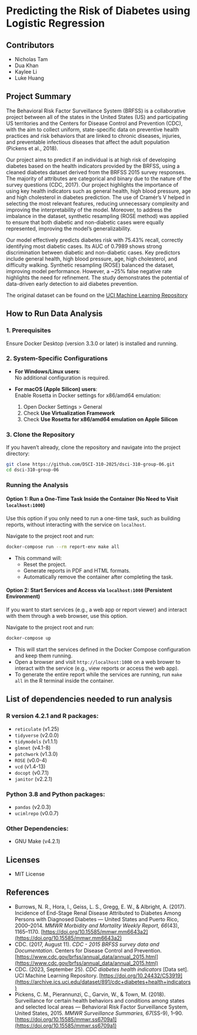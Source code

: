 # Predicting the Risk of Diabetes using Logistic Regression

## Contributors

- Nicholas Tam
- Dua Khan
- Kaylee Li
- Luke Huang

## Project Summary

The Behavioral Risk Factor Surveillance System (BRFSS) is a collaborative project between all of the states in the United States (US) and participating US territories and the Centers for Disease Control and Prevention (CDC), with the aim to collect uniform, state-specific data on preventive health practices and risk behaviors that are linked to chronic diseases, injuries, and preventable infectious diseases that affect the adult population (Pickens et al., 2018).

Our project aims to predict if an individual is at high risk of developing diabetes based on the health indicators provided by the BRFSS, using a cleaned diabetes dataset derived from the BRFSS 2015 survey responses. The majority of attributes are categorical and binary due to the nature of the survey questions (CDC, 2017). Our project highlights the importance of using key health indicators such as general health, high blood pressure, age and high cholesterol in diabetes prediction. The use of Cramér’s V helped in selecting the most relevant features, reducing unnecessary complexity and improving the interpretability of the model. Moreover, to address the imbalance in the dataset, synthetic resampling (ROSE method) was applied to ensure that both diabetic and non-diabetic cases were equally represented, improving the model’s generalizability.
 
 Our model effectively predicts diabetes risk with 75.43% recall, correctly identifying most diabetic cases. Its AUC of 0.7989 shows strong discrimination between diabetic and non-diabetic cases. Key predictors include general health, high blood pressure, age, high cholesterol, and difficulty walking. Synthetic resampling (ROSE) balanced the dataset, improving model performance. However, a ~25% false negative rate highlights the need for refinement. The study demonstrates the potential of data-driven early detection to aid diabetes prevention.
 

The original dataset can be found on the [UCI Machine Learning Repository](https://archive.ics.uci.edu/dataset/891/cdc+diabetes+health+indicators)

## How to Run Data Analysis

### 1. Prerequisites
Ensure Docker Desktop (version 3.3.0 or later) is installed and running.

### 2. System-Specific Configurations
- **For Windows/Linux users**:  
  No additional configuration is required.

- **For macOS (Apple Silicon) users**:  
  Enable Rosetta in Docker settings for x86/amd64 emulation:  
  1. Open Docker Settings > General  
  2. Check **Use Virtualization Framework**  
  3. Check **Use Rosetta for x86/amd64 emulation on Apple Silicon**

### 3. Clone the Repository
If you haven’t already, clone the repository and navigate into the project directory:
```bash
git clone https://github.com/DSCI-310-2025/dsci-310-group-06.git
cd dsci-310-group-06
```

### Running the Analysis

#### **Option 1: Run a One-Time Task Inside the Container (No Need to Visit `localhost:1000`)**
Use this option if you only need to run a one-time task, such as building reports, without interacting with the service on `localhost`.

Navigate to the project root and run:
```bash
docker-compose run --rm report-env make all
```
- This command will:
  - Reset the project.
  - Generate reports in PDF and HTML formats.
  - Automatically remove the container after completing the task.
 
#### **Option 2: Start Services and Access via `localhost:1000` (Persistent Environment)**
If you want to start services (e.g., a web app or report viewer) and interact with them through a web browser, use this option.

Navigate to the project root and run:
```bash
docker-compose up
```
- This will start the services defined in the Docker Compose configuration and keep them running.
- Open a browser and visit `http://localhost:1000` on a web brower to interact with the service (e.g., view reports or access the web app).
- To generate the entire report while the services are running, run `make all` in the R terminal inside the container.


## List of dependencies needed to run analysis

### R version 4.2.1 and R packages:
- `reticulate` (v1.25)  
- `tidyverse` (v2.0.0)  
- `tidymodels` (v1.1.1)  
- `glmnet` (v4.1-8)  
- `patchwork` (v1.3.0)  
- `ROSE` (v0.0-4)  
- `vcd` (v1.4-13)
- `docopt` (v0.7.1)
- `janitor` (v2.2.1)

### Python 3.8 and Python packages:
- `pandas` (v2.0.3)
- `ucimlrepo` (v0.0.7)

### Other Dependencies:
- GNU Make (v4.2.1)

## Licenses

- MIT License

## References

- Burrows, N. R., Hora, I., Geiss, L. S., Gregg, E. W., & Albright, A. (2017). Incidence of End-Stage Renal Disease Attributed to Diabetes Among Persons with Diagnosed Diabetes — United States and Puerto Rico, 2000–2014. *MMWR Morbidity and Mortality Weekly Report, 66*(43), 1165–1170. [https://doi.org/10.15585/mmwr.mm6643a2](https://doi.org/10.15585/mmwr.mm6643a2)
- CDC. (2017, August 11). *CDC - 2015 BRFSS survey data and Documentation*. Centers for Disease Control and Prevention. [https://www.cdc.gov/brfss/annual_data/annual_2015.html](https://www.cdc.gov/brfss/annual_data/annual_2015.html)
- CDC. (2023, September 25). *CDC diabetes health indicators* [Data set]. UCI Machine Learning Repository. [https://doi.org/10.24432/C53919](https://archive.ics.uci.edu/dataset/891/cdc+diabetes+health+indicators)
- Pickens, C. M., Pierannunzi, C., Garvin, W., & Town, M. (2018). Surveillance for certain health behaviors and conditions among states and selected local areas — Behavioral Risk Factor Surveillance System, United States, 2015. *MMWR Surveillance Summaries, 67*(SS-9), 1–90. [https://doi.org/10.15585/mmwr.ss6709a1](https://doi.org/10.15585/mmwr.ss6709a1)
